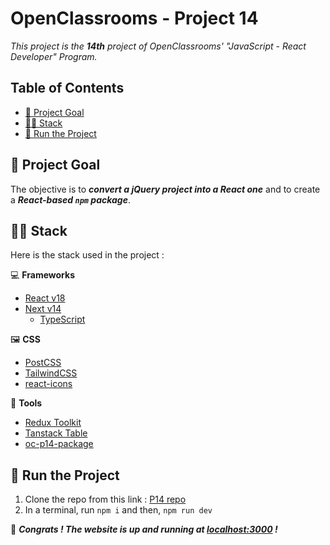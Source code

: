# OpenClassrooms - Project 14

_This project is the **14th** project of OpenClassrooms' "JavaScript - React Developer" Program._

## Table of Contents

- [🎯 Project Goal](#-project-goal)
- [🧑‍💻 Stack](#-stack)
- [🚀 Run the Project](#-run-the-project)

## 🎯 Project Goal

The objective is to **_convert a jQuery project into a React one_** and to create a **_React-based `npm` package_**.

## 🧑‍💻 Stack

Here is the stack used in the project :

💻 **Frameworks**

- [React v18](https://react.dev/)
- [Next v14](https://nextjs.org/docs/)
  - [TypeScript](https://www.typescriptlang.org/)

🖼️ **CSS**

- [PostCSS](https://postcss.org/)
- [TailwindCSS](https://tailwindcss.com/)
- [react-icons](https://react-icons.github.io/react-icons/)

🧰 **Tools**

- [Redux Toolkit](https://redux-toolkit.js.org/)
- [Tanstack Table](https://tanstack.com/table/latest)
- [oc-p14-package](https://github.com/miervaldis42/oc-p14-hrnet-package)

## 🚀 Run the Project

1. Clone the repo from this link : [P14 repo](https://github.com/miervaldis42/oc-p14-hrnet)
2. In a terminal, run `npm i` and then, `npm run dev`

🎉 **_Congrats ! The website is up and running at [localhost:3000](http://localhost:3000/) !_**
